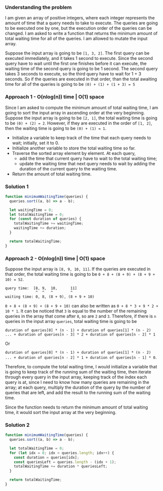 ### Understanding the problem

I am given an array of positive integers, where each integer represents the amount of time that a query needs to take to execute. The queries are going to be executed one by one, but the execution order of the queries can be changed. I am asked to write a function that returns the minimum amount of total waiting time for all of the queries. I am allowed to mutate the input array.

Suppose the input array is going to be `[1, 3, 2]`. The first query can be executed immediately, and it takes 1 second to execute. Since the second query have to wait until the first one finishes before it can execute, the waiting time of the second query is going to be 1 second. The second query takes 3 seconds to execute, so the third query have to wait for 1 + 3 seconds. So if the queries are executed in that order, than the total awaiting time for all of the queries is going to be `(0) + (1) + (1 + 3) = 5`

### Approach 1 - O(nlog(n)) time | O(1) space

Since I am asked to compute the minimum amount of total waiting time, I am going to sort the input array in ascending order at the very beginning. Suppose the input array is going to be `[2, 1]`, the total waiting time is going to be `(0) + (2) = 2`. However, if they are executed in the order of `[1, 2]`, then the waiting time is going to be `(0) + (1) = 1`.

- Initialize a variable to keep track of the time that each query needs to wait; initially, set it to 0.
- Initialize another variable to store the total waiting time so far.
- Traverse the sorted array element by element. At each query,
  - add the time that current query have to wait to the total waiting time;
  - update the waiting time that next query needs to wait by adding the duration of the current query to the waiting time.
- Return the amount of total waiting time.

### Solution 1

```js
function minimumWaitingTime(queries) {
  queries.sort((a, b) => a - b);

  let waitingTime = 0;
  let totalWaitingTime = 0;
  for (const duration of queries) {
    totalWaitingTime += waitingTime;
    waitingTime += duration;
  }

  return totalWaitingTime;
}
```

### Approach 2 - O(nlog(n)) time | O(1) space

Suppose the input array is `[8, 9, 10, 11]`. If the queries are executed in that order, the total waiting time is going to be `0 + 8 + (8 + 9) + (8 + 9 + 10) = 52`.

```
query time:  [8, 9,  10,      11]
              ^  ^   ^        ^
waiting time: 0, 8, (8 + 9), (8 + 9 + 10)
```

`0 + 8 + (8 + 9) + (8 + 9 + 10)` can also be written as `0 + 8 * 3 + 9 * 2 + 10 * 1`. It can be noticed that `3` is equal to the number of the remaining queries in the array that come after `8`, so are `2` and `3`. Therefore, if there is `n` queries in the input array `queries`, total waiting time is going to be

`duration of queries[0] * (n - 1) + duration of queries[1] * (n - 2) ... + duration of queries[n - 3] * 2 + duration of queries[n - 2] * 1`

Or

`duration of queries[0] * (n - 1) + duration of queries[1] * (n - 2) ... + duration of queries[n - 2] * 1 + duration of queries[n - 1] * 0`.

Therefore, to compute the total waiting time, I would initialize a variable that is going to keep track of the running sum of the waiting time, then iterate through every query in the input array, keeping track of the index each query is at, since I need to know how many queries are remaining in the array; at each query, multiply the duration of the query by the number of queries that are left, and add the result to the running sum of the waiting time.

Since the function needs to return the minimum amount of total waiting time, it would sort the input array at the very beginning.

### Solution 2

```js
function minimumWaitingTime(queries) {
  queries.sort((a, b) => a - b);

  let totalWaitingTime = 0;
  for (let idx = 0; idx < queries.length; idx++) {
    const duration = queries[idx];
    const queriesLeft = queries.length - (idx + 1);
    totalWaitingTime += duration * queriesLeft;
  }

  return totalWaitingTime;
}
```
